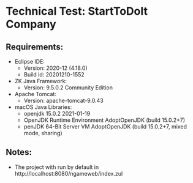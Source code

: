 # Technical Test: StartToDoIt Company

## Requirements:

- Eclipse IDE:
  - Version: 2020-12 (4.18.0)
  - Build id: 20201210-1552
- ZK Java Framework:
  - Version: 9.5.0.2 Community Edition
- Apache Tomcat:
  - Version: apache-tomcat-9.0.43
- macOS Java Libraries:
  - openjdk 15.0.2 2021-01-19
  - OpenJDK Runtime Environment AdoptOpenJDK (build 15.0.2+7)
  - penJDK 64-Bit Server VM AdoptOpenJDK (build 15.0.2+7, mixed mode, sharing)

## Notes:
- The project with run by default in http://localhost:8080/ngameweb/index.zul
